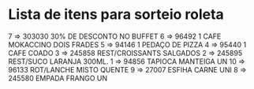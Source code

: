 # Lista de itens para sorteio roleta #

7 => 303030	30% DE DESCONTO NO BUFFET
6 => 96492	1 CAFE MOKACCINO DOIS FRADES
5 => 94146	1 PEDAÇO DE PIZZA
4 => 95440	1 CAFE COADO
3 => 245858	REST/CROISSANTS SALGADOS
2 => 245895	REST/SUCO LARANJA 300ML.
1 => 94856	TAPIOCA MANTEIGA UN
10 => 96133	ROT/LANCHE MISTO QUENTE 
9 => 27007	ESFIHA CARNE UNI
8 => 245580	EMPADA FRANGO UN